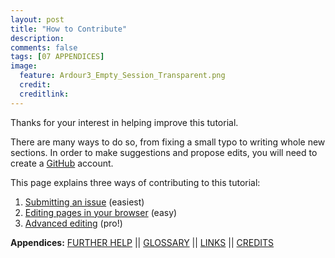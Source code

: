 ```yaml
---
layout: post
title: "How to Contribute"
description:
comments: false
tags: [07 APPENDICES]
image:
  feature: Ardour3_Empty_Session_Transparent.png
  credit:  
  creditlink:  
---
```


Thanks for your interest in helping improve this tutorial.

There are many ways to do so, from fixing a small typo to writing whole new sections. In order to make suggestions and propose edits, you will need to create a [GitHub](http://github.com) account.

This page explains three ways of contributing to this tutorial:

1. [Submitting an issue](../how-to-contribute-1) (easiest)
2. [Editing pages in your browser](../how-to-contribute-2) (easy)
3. [Advanced editing](../how-to-contribute-3) (pro!)


**Appendices:**
[FURTHER HELP](../further-help)   ||
[GLOSSARY](../glossary)   ||
[LINKS](../links)   ||
[CREDITS](../credits)
